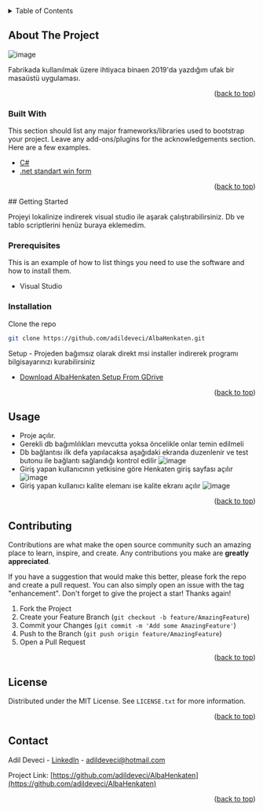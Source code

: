 <!-- TABLE OF CONTENTS -->
<details>
  <summary>Table of Contents</summary>
  <ol>
    <li>
      <a href="#about-the-project">About The Project</a>
      <ul>
        <li><a href="#built-with">Built With</a></li>
      </ul>
    </li>
    <li>
      <a href="#getting-started">Getting Started</a>
      <ul>
        <li><a href="#prerequisites">Prerequisites</a></li>
        <li><a href="#installation">Installation</a></li>
      </ul>
    </li>
    <li><a href="#usage">Usage</a></li> 
    <li><a href="#contributing">Contributing</a></li>
    <li><a href="#license">License</a></li>
    <li><a href="#contact">Contact</a></li>
  </ol>
</details>



<!-- ABOUT THE PROJECT -->
## About The Project

![image](https://user-images.githubusercontent.com/21089760/156938324-74ecc6b2-5586-4b87-a303-a470fa0a76c2.png)

Fabrikada kullanılmak üzere ihtiyaca binaen 2019'da yazdığım ufak bir masaüstü uygulaması.

 <p align="right">(<a href="#top">back to top</a>)</p>

### Built With

This section should list any major frameworks/libraries used to bootstrap your project. Leave any add-ons/plugins for the acknowledgements section. Here are a few examples.

* [C#](https://docs.microsoft.com/tr-tr/dotnet/csharp/)
* [.net standart win form](https://docs.microsoft.com/tr-tr/dotnet/desktop/winforms/?view=netframeworkdesktop-4.8)  
 
 <p align="right">(<a href="#top">back to top</a>)</p>
<!-- GETTING STARTED -->
## Getting Started

Projeyi lokalinize indirerek visual studio ile aşarak çalıştırabilirsiniz. Db ve tablo scriptlerini henüz buraya eklemedim.

### Prerequisites

This is an example of how to list things you need to use the software and how to install them.
* Visual Studio

### Installation
 
Clone the repo
   ```sh
   git clone https://github.com/adildeveci/AlbaHenkaten.git
   ```
   
Setup - Projeden bağımsız olarak direkt msi installer indirerek programı bilgisayarınızı kurabilirsiniz
* [Download AlbaHenkaten Setup From GDrive](https://drive.google.com/file/d/1765iDAUDDTKBEBYVpM6zhfxz9ZocuwFo/view?usp=sharing)

<p align="right">(<a href="#top">back to top</a>)</p>

<!-- USAGE EXAMPLES -->
## Usage

* Proje açılır.
* Gerekli db bağımlılıkları mevcutta yoksa öncelikle onlar temin edilmeli
* Db bağlantısı ilk defa yapılacaksa aşağıdaki ekranda duzenlenir ve test butonu ile bağlantı sağlandığı kontrol edilir
![image](https://user-images.githubusercontent.com/21089760/156938036-0f11a4cd-de62-42fa-a40e-e319d0ae97b4.png)
* Giriş yapan kullanıcının yetkisine göre Henkaten giriş sayfası açılır
 ![image](https://user-images.githubusercontent.com/21089760/156938324-74ecc6b2-5586-4b87-a303-a470fa0a76c2.png)
* Giriş yapan kullanıcı kalite elemanı ise kalite ekranı açılır
![image](https://user-images.githubusercontent.com/21089760/156938350-14a4c6a0-6964-42c6-83ed-02bf91acf6ba.png)
 
 
 <p align="right">(<a href="#top">back to top</a>)</p>

<!-- CONTRIBUTING -->
## Contributing

Contributions are what make the open source community such an amazing place to learn, inspire, and create. Any contributions you make are **greatly appreciated**.

If you have a suggestion that would make this better, please fork the repo and create a pull request. You can also simply open an issue with the tag "enhancement".
Don't forget to give the project a star! Thanks again!

1. Fork the Project
2. Create your Feature Branch (`git checkout -b feature/AmazingFeature`)
3. Commit your Changes (`git commit -m 'Add some AmazingFeature'`)
4. Push to the Branch (`git push origin feature/AmazingFeature`)
5. Open a Pull Request

<p align="right">(<a href="#top">back to top</a>)</p>



<!-- LICENSE -->
## License

Distributed under the MIT License. See `LICENSE.txt` for more information.

<p align="right">(<a href="#top">back to top</a>)</p>



<!-- CONTACT -->
## Contact

Adil Deveci - [LinkedIn](https://www.linkedin.com/in/adildeveci/) - adildeveci@hotmail.com

Project Link: [https://github.com/adildeveci/AlbaHenkaten](https://github.com/adildeveci/AlbaHenkaten)

<p align="right">(<a href="#top">back to top</a>)</p>
